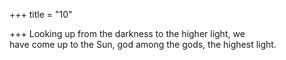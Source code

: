 +++
title = "10"

+++
Looking up from the darkness to the higher light, we  
have come up to the Sun, god among the gods, the highest light.  